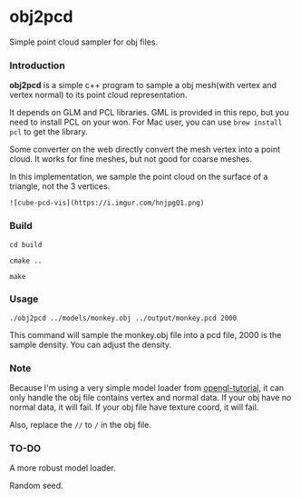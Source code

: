 # obj2pcd
Simple point cloud sampler for obj files.
### Introduction

**obj2pcd** is a simple c++ program to sample a obj mesh(with vertex and vertex normal) to its point cloud representation. 

It depends on GLM and PCL libraries. GML is provided in this repo, but you need to install PCL on your won. For Mac user, you can use `brew install pcl` to get the library.

Some converter on the web directly convert the mesh vertex into a point cloud. It works for fine meshes, but not good for coarse meshes.

In this implementation, we sample the point cloud on the surface of a triangle, not the 3 vertices.

```
![cube-pcd-vis](https://i.imgur.com/hnjpgQ1.png)
```

### Build

`cd build`

`cmake ..`

`make`

### Usage

`./obj2pcd ../models/monkey.obj ../output/monkey.pcd 2000`

This command will sample the monkey.obj file into a pcd file, 2000 is the sample density. You can adjust the density.

### Note

Because I'm using a very simple model loader from [opengl-tutorial](opengl-tutorial.org), it can only handle the obj file contains vertex and normal data. If your obj have no normal data, it will fail. If your obj file have texture coord, it will fail. 

Also, replace the `//` to `/` in the obj file.

### TO-DO

A more robust model loader.

Random seed.
